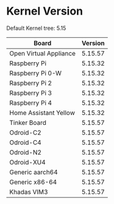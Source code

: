 
# Kernel Version

Default Kernel tree: 5.15

| Board | Version |
|-------|---------|
| Open Virtual Appliance | 5.15.57 |
| Raspberry Pi | 5.15.32 |
| Raspberry Pi 0-W | 5.15.32 |
| Raspberry Pi 2 | 5.15.32 |
| Raspberry Pi 3 | 5.15.32 |
| Raspberry Pi 4 | 5.15.32 |
| Home Assistant Yellow | 5.15.32 |
| Tinker Board | 5.15.57 |
| Odroid-C2 | 5.15.57 |
| Odroid-C4 | 5.15.57 |
| Odroid-N2 | 5.15.57 |
| Odroid-XU4 | 5.15.57 |
| Generic aarch64 | 5.15.57 |
| Generic x86-64 | 5.15.57 |
| Khadas VIM3 | 5.15.57 |
